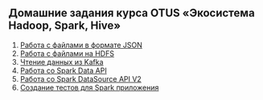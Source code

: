 ## Домашние задания курса OTUS «Экосистема Hadoop, Spark, Hive»

1) [Работа с файлами в формате JSON](./homework_1_json_parser)
2) [Работа с файлами на HDFS](./homework_2_hdfs)
3) [Чтение данных из Kafka](./homework_3_kafka)
4) [Работа со Spark Data API](./homework_4_data_api)
5) [Работа со Spark DataSource API V2](./homework_5_spark_connector)
5) [Создание тестов для Spark приложения](./homework_6_spark_unittest)